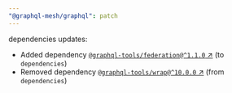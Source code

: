 ```yaml
---
"@graphql-mesh/graphql": patch
---
```

dependencies updates:
  - Added dependency [`@graphql-tools/federation@^1.1.0` ↗︎](https://www.npmjs.com/package/@graphql-tools/federation/v/1.1.0) (to `dependencies`)
  - Removed dependency [`@graphql-tools/wrap@^10.0.0` ↗︎](https://www.npmjs.com/package/@graphql-tools/wrap/v/10.0.0) (from `dependencies`)
